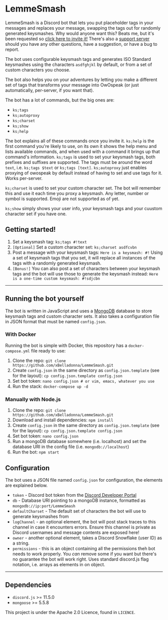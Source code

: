 # LemmeSmash

LemmeSmash is a Discord bot that lets you put placeholder tags in your messages and replaces your message, swapping the tags out for randomly generated keysmashes. Why would anyone want this? Beats me, but it's been requested so [click here to invite it!](https://discordapp.com/oauth2/authorize?client_id=578591056866836490&scope=bot&permissions=536995904) There's also a [support server](https://discord.gg/N5cBcp3) should you have any other questions, have a suggestion, or have a bug to report.

The bot uses configurable keysmash tags and generates ISO Standard keysmashes using the characters `asdfghjkl` by default, or from a set of custom characters you choose.

The bot also helps you on your adventures by letting you make a different set of tags that transforms your message into OwOspeak (or just automatically, per-server, if you want that).

The bot has a lot of commands, but the big ones are:

- `ks;tags`
- `ks;autoproxy`
- `ks;charset`
- `ks;show`
- `ks;help`

The bot explains all of these commands once you invite it.
`ks;help` is the first command you're likely to use, on its own it shows the help menu and lists available commands, and when used with a command it brings up that command's information.
`ks;tags` is used to set your keysmash tags, both prefixes and suffixes are supported. The tags must be around the word `text`, i.e. `ks;tags $text` or `ks;tags [text]`.
`ks;autoproxy` just enables proxying of owospeak by default instead of having to set and use tags for it. Works per-server.

`ks;charset` is used to set your custom character set. The bot will remember this and use it each time you proxy a keysmash. Any letter, number or symbol is supported. Emoji are not supported as of yet.

`ks;show` simply shows your user info, your keysmash tags and your cuustom character set if you have one.

## Getting started!

1. Set a keysmash tag: `ks;tags #!text`
2. `[Optional]` Set a custom character set: `ks;charset asdfcvbn`
3. Post a message with your keysmash tags: `Here is a keysmash: #!`
Using a set of keysmash tags that you set, it will replace all instances of the tags with a randomly generated keysmash.
4. `[Bonus!]` You can also post a set of characters between your keysmash tags and the bot will use those to generate the keysmash instead: `Here is a one-time custom keysmash: #!sdjcbn`

----

## Running the bot yourself

The bot is written in JavaScript and uses a [MongoDB](https://www.mongodb.com/) database to store keysmash tags and custom character sets. It also takes a configuration file in JSON format that must be named `config.json`.

### With Docker

Running the bot is simple with Docker, this repository has a `docker-compose.yml` file ready to use:

1. Clone the repo: `git clone https://github.com/xBelladonna/LemmeSmash.git`
2. Create `config.json` in the same directory as `config.json.template` (see for the layout):
`cp config.json.template config.json`
3. Set bot token: `nano config.json # or vim, emacs, whatever you use`
4. Run the stack: `docker-compose up -d`

### Manually with Node.js

1. Clone the repo: `git clone https://github.com/xBelladonna/LemmeSmash.git`
2. Download and install dependencies: `npm install`
3. Create `config.json` in the same directory as `config.json.template` (see for the layout):
`cp config.json.template config.json`
1. Set bot token: `nano config.json`
2. Run a mongoDB database somewhere (i.e. localhost) and set the database URI in the config file (i.e. `mongodb://localhost`)
3. Run the bot: `npm start`

## Configuration

The bot uses a JSON file named `config.json` for configuration, the elements are explained below.

- `token` - Discord bot token from the [Discord Developer Portal](https://discordapp.com/developers/applications/)
- `db` - Database URI pointing to a mongoDB instance, formatted as `mongodb://ip:port/LemmeSmash`
- `defaultCharset` - The default set of characters the bot will use to generate keysmashes from
- `logChannel` - an optional element, the bot will post stack traces to this channel in case it encounters errors. Ensure this channel is private as Discord usernames and message contents are exposed here!
- `owner` - another optional element, takes a Discord Snowflake (user ID) as a string.
- `permissions` - this is an object containing all the permissions theh bot needs to work properly. You *can* remove some if you want but there's no guarantee the bot will work right. Uses standard discord.js flag notation, i.e. arrays as elements in on object.

----

## Dependencies

- `discord.js` >= 11.5.0
- `mongoose` >= 5.5.8

This project is under the Apache 2.0 Licence, found in `LICENCE`.
